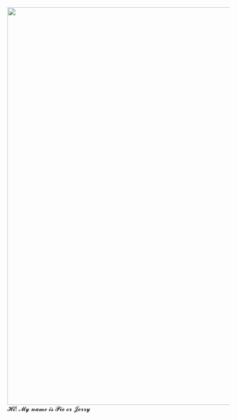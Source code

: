 <div id="header" align="center">
  <img src=https://i.pinimg.com/736x/cc/88/d2/cc88d2fa250323b28a53b913aa4aee09.jpg width="900"/>
</div>
      𝓗𝓲! 𝓜𝔂 𝓷𝓪𝓶𝓮 𝓲𝓼 𝓟𝓲𝓮 𝓸𝓻 𝓙𝓮𝓻𝓻𝔂
    
